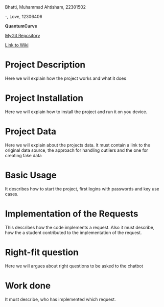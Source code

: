 Bhatti, Muhammad Ahtisham, 22301502

-, Love, 12306406

**QuantumCurve**

[MyGit Repository](https://mygit.th-deg.de/mb04502/QuantumCurve)

[Link to Wiki](https://mygit.th-deg.de/mb04502/QuantumCurve/-/wikis/1.-Introduction-and-Overview)

# Project Description
Here we will explain how the project works and what it does

# Project Installation
Here we will explain how to install the project and run it on you device.

# Project Data
Here we will explain about the projects data. It must contain a link to the original data source, the approach for handling outliers and the one for creating fake data

# Basic Usage
It describes how to start the project, first logins with passwords and key use cases.

# Implementation of the Requests
This describes how the code implements a request. Also it must describe, how the a student contributed to the implementation of the request.

# Right-fit question
Here we will argues about right questions to be asked to the chatbot

# Work done
It must describe, who has implemented which request.
